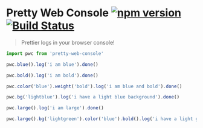 # Pretty Web Console [![npm version](https://badge.fury.io/js/pretty-web-console.svg)](https://badge.fury.io/js/pretty-web-console) [![Build Status](https://travis-ci.org/bbmoz/pretty-web-console.svg)](https://travis-ci.org/bbmoz/pretty-web-console)

> Prettier logs in your browser console!

```javascript
import pwc from 'pretty-web-console'

pwc.blue().log('i am blue').done()

pwc.bold().log('i am bold').done()

pwc.color('blue').weight('bold').log('i am blue and bold').done()

pwc.bg('lightblue').log('i have a light blue background').done()

pwc.large().log('i am large').done()

pwc.large().bg('lightgreen').color('blue').bold().log('i have a light green background, and i am large and blue').done()
```
